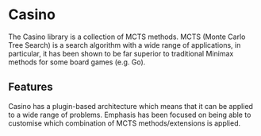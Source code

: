 # Casino 
The Casino library is a collection of MCTS methods. MCTS (Monte Carlo Tree Search) is a search algorithm with a wide range of applications, in particular, it has been shown to be far superior to traditional Minimax methods for some board games (e.g. Go).

## Features
Casino has a plugin-based architecture which means that it can be applied to a wide range of problems. Emphasis has been focused on being able to customise which combination of MCTS methods/extensions is applied.
